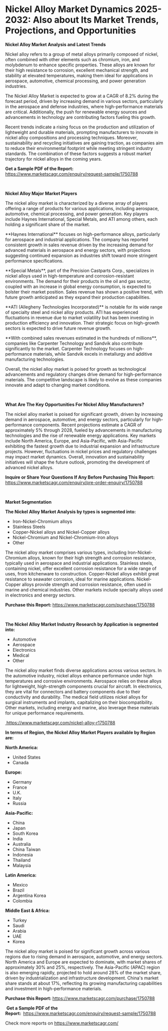 <p><h1>Nickel Alloy Market Dynamics 2025-2032: Also about Its Market Trends, Projections, and Opportunities</h1></p><p><strong>Nickel Alloy Market Analysis and Latest Trends</strong></p>
<p><p>Nickel alloy refers to a group of metal alloys primarily composed of nickel, often combined with other elements such as chromium, iron, and molybdenum to enhance specific properties. These alloys are known for their high resistance to corrosion, excellent mechanical strength, and stability at elevated temperatures, making them ideal for applications in aerospace, automotive, chemical processing, and power generation industries. </p><p>The Nickel Alloy Market is expected to grow at a CAGR of 8.2% during the forecast period, driven by increasing demand in various sectors, particularly in the aerospace and defense industries, where high-performance materials are critical. Additionally, the push for renewable energy sources and advancements in technology are contributing factors fueling this growth. </p><p>Recent trends indicate a rising focus on the production and utilization of lightweight and durable materials, prompting manufacturers to innovate in nickel alloy compositions and processing techniques. Moreover, sustainability and recycling initiatives are gaining traction, as companies aim to reduce their environmental footprint while meeting stringent industry standards. The combination of these factors suggests a robust market trajectory for nickel alloys in the coming years.</p></p>
<p><strong>Get a Sample PDF of the Report:&nbsp;</strong> <a href="https://www.marketscagr.com/enquiry/request-sample/1750788?utm_campaign=2468&utm_medium=2&utm_source=Github&utm_content=ia&utm_term=01042025&utm_id=nickel-alloy">https://www.marketscagr.com/enquiry/request-sample/1750788</a></p>
<p>&nbsp;</p>
<p><strong>Nickel Alloy Major Market Players</strong></p>
<p><p>The nickel alloy market is characterized by a diverse array of players offering a range of products for various applications, including aerospace, automotive, chemical processing, and power generation. Key players include Haynes International, Special Metals, and ATI among others, each holding a significant share of the market.</p><p>**Haynes International** focuses on high-performance alloys, particularly for aerospace and industrial applications. The company has reported consistent growth in sales revenue driven by the increasing demand for advanced materials in aerospace and energy sectors, with projections suggesting continued expansion as industries shift toward more stringent performance specifications.</p><p>**Special Metals**, part of the Precision Castparts Corp., specializes in nickel alloys used in high-temperature and corrosion-resistant environments. The demand for their products in the oil and gas sector, coupled with an increase in global energy consumption, is expected to bolster their market position. Sales revenue has shown a positive trend, with future growth anticipated as they expand their production capabilities.</p><p>**ATI (Allegheny Technologies Incorporated)** is notable for its wide range of specialty steel and nickel alloy products. ATI has experienced fluctuations in revenue due to market volatility but has been investing in production efficiency and innovation. Their strategic focus on high-growth sectors is expected to drive future revenue growth.</p><p>**With combined sales revenues estimated in the hundreds of millions**, companies like Carpenter Technology and Sandvik also contribute significantly to the market. Carpenter Technology focuses on high-performance materials, while Sandvik excels in metallurgy and additive manufacturing technologies.</p><p>Overall, the nickel alloy market is poised for growth as technological advancements and regulatory changes drive demand for high-performance materials. The competitive landscape is likely to evolve as these companies innovate and adapt to changing market conditions.</p></p>
<p>&nbsp;</p>
<p><strong>What Are The Key Opportunities For Nickel Alloy Manufacturers?</strong></p>
<p><p>The nickel alloy market is poised for significant growth, driven by increasing demand in aerospace, automotive, and energy sectors, particularly for high-performance components. Recent projections estimate a CAGR of approximately 5% through 2028, fueled by advancements in manufacturing technologies and the rise of renewable energy applications. Key markets include North America, Europe, and Asia-Pacific, with Asia-Pacific exhibiting the fastest growth due to industrial expansion and infrastructure projects. However, fluctuations in nickel prices and regulatory challenges may impact market dynamics. Overall, innovation and sustainability initiatives will shape the future outlook, promoting the development of advanced nickel alloys.</p></p>
<p><strong>Inquire or Share Your Questions If Any Before Purchasing This Report:</strong> <a href="https://www.marketscagr.com/enquiry/pre-order-enquiry/1750788?utm_campaign=2468&utm_medium=2&utm_source=Github&utm_content=ia&utm_term=01042025&utm_id=nickel-alloy">https://www.marketscagr.com/enquiry/pre-order-enquiry/1750788</a></p>
<p>&nbsp;</p>
<p><strong>Market Segmentation</strong></p>
<p><strong>The Nickel Alloy Market Analysis by types is segmented into:</strong></p>
<p><ul><li>Iron-Nickel-Chromium alloys</li><li>Stainless Steels</li><li>Copper-Nickel alloys and Nickel-Copper alloys</li><li>Nickel-Chromium and Nickel-Chromium-Iron alloys</li><li>Other</li></ul></p>
<p><p>The nickel alloy market comprises various types, including Iron-Nickel-Chromium alloys, known for their high strength and corrosion resistance, typically used in aerospace and industrial applications. Stainless steels, containing nickel, offer excellent corrosion resistance for a wide range of uses, from kitchenware to construction. Copper-Nickel alloys exhibit great resistance to seawater corrosion, ideal for marine applications. Nickel-Copper alloys provide strength and corrosion resistance, often used in marine and chemical industries. Other markets include specialty alloys used in electronics and energy sectors.</p></p>
<p><strong>Purchase this Report:&nbsp;</strong><a href="https://www.marketscagr.com/purchase/1750788?utm_campaign=2468&utm_medium=2&utm_source=Github&utm_content=ia&utm_term=01042025&utm_id=nickel-alloy">https://www.marketscagr.com/purchase/1750788</a></p>
<p>&nbsp;</p>
<p><strong>The Nickel Alloy Market Industry Research by Application is segmented into:</strong></p>
<p><ul><li>Automotive</li><li>Aerospace</li><li>Electronics</li><li>Medical</li><li>Other</li></ul></p>
<p><p>The nickel alloy market finds diverse applications across various sectors. In the automotive industry, nickel alloys enhance performance under high temperatures and corrosive environments. Aerospace relies on these alloys for lightweight, high-strength components crucial for aircraft. In electronics, they are vital for connectors and battery components due to their conductivity and durability. The medical field utilizes nickel alloys for surgical instruments and implants, capitalizing on their biocompatibility. Other markets, including energy and marine, also leverage these materials for unique performance requirements.</p></p>
<p><a href="https://www.marketscagr.com/nickel-alloy-r1750788?utm_campaign=2468&utm_medium=2&utm_source=Github&utm_content=ia&utm_term=01042025&utm_id=nickel-alloy">&nbsp;https://www.marketscagr.com/nickel-alloy-r1750788</a></p>
<p><strong>In terms of Region, the Nickel Alloy Market Players available by Region are:</strong></p>
<p>
    <p> <strong> North America: </strong>
        <ul>
            <li>United States</li>
            <li>Canada</li>
        </ul>
        </p> 
    <p> <strong> Europe: </strong>
        <ul>
            <li>Germany</li>
            <li>France</li>
            <li>U.K.</li>
            <li>Italy</li>
            <li>Russia</li>
        </ul>
        </p> 
    <p> <strong> Asia-Pacific: </strong>
        <ul>
            <li>China</li>
            <li>Japan</li>
            <li>South Korea</li>
            <li>India</li>
            <li>Australia</li>
            <li>China Taiwan</li>
            <li>Indonesia</li>
            <li>Thailand</li>
            <li>Malaysia</li>
        </ul>
        </p> 
    <p> <strong> Latin America: </strong>
        <ul>
            <li>Mexico</li>
            <li>Brazil</li>
            <li>Argentina Korea</li>
            <li>Colombia</li>
        </ul>
        </p> 
    <p> <strong> Middle East & Africa: </strong>
        <ul>
            <li>Turkey</li>
            <li>Saudi</li>
            <li>Arabia</li>
            <li>UAE</li>
            <li>Korea</li>
        </ul>
    </p>
    </p>
<p><p>The nickel alloy market is poised for significant growth across various regions due to rising demand in aerospace, automotive, and energy sectors. North America and Europe are expected to dominate, with market shares of approximately 30% and 25%, respectively. The Asia-Pacific (APAC) region is also emerging rapidly, projected to hold around 28% of the market share, driven by industrialization and infrastructure development. China's market share stands at about 17%, reflecting its growing manufacturing capabilities and investment in high-performance materials.</p></p>
<p><strong>Purchase this Report: </strong><a href="https://www.marketscagr.com/purchase/1750788?utm_campaign=2468&utm_medium=2&utm_source=Github&utm_content=ia&utm_term=01042025&utm_id=nickel-alloy">https://www.marketscagr.com/purchase/1750788</a></p>
<p>&nbsp;<strong>Get a Sample PDF of the Report:&nbsp;&nbsp;</strong><a href="https://www.marketscagr.com/enquiry/request-sample/1750788?utm_campaign=2468&utm_medium=2&utm_source=Github&utm_content=ia&utm_term=01042025&utm_id=nickel-alloy">https://www.marketscagr.com/enquiry/request-sample/1750788</a></p>
<p><strong></strong></p>
<p>Check more reports on <a href="https://www.marketscagr.com/?utm_campaign=2468&utm_medium=2&utm_source=Github&utm_content=ia&utm_term=01042025&utm_id=nickel-alloy">https://www.marketscagr.com/</a></p>